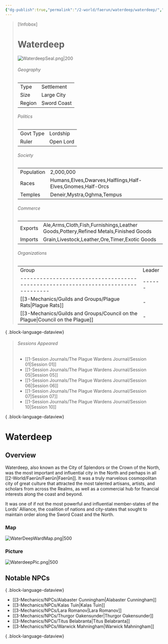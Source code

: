 ```yaml
---
{"dg-publish":true,"permalink":"/2-world/faerun/waterdeep/waterdeep/","tags":["Category/Settlement"],"created":"2025-02-22T16:39:58.745-05:00","updated":"2025-02-25T21:30:02.571-05:00"}
---
```


> [!infobox]
> # Waterdeep
> ![WaterdeepSeal.png|200](/img/user/z_Assets/WaterdeepSeal.png)
> ###### Geography
> | |  |
> |---|---|
> |Type | Settlement |
> |Size | Large City |
> |Region | Sword Coast |
> ###### Politics
> | |  |
> |---|---|
> |Govt Type | Lordship |
> |Ruler | Open Lord|
> ###### Society
> | | |
> |---|---|
> |Population | 2,000,000 |
> |Races | Humans,Elves,Dwarves,Halflings,Half-Elves,Gnomes,Half-Orcs|
> |Temples | Deneir,Mystra,Oghma,Tempus |
> ###### Commerce
> | | |
> |---|---|
> |Exports | Ale,Arms,Cloth,Fish,Furnishings,Leather Goods,Pottery,Refined Metals,Finished Goods |
> |Imports | Grain,Livestock,Leather,Ore,Timer,Exotic Goods |
> ###### Organizations
> | | |
> |---|---|
>  | Group                                                                             | Leader |
> | --------------------------------------------------------------------------------- | ------ |
> | [[3-Mechanics/Guilds and Groups/Plague Rats\|Plague Rats]]                     | \-     |
> | [[3-Mechanics/Guilds and Groups/Council on the Plague\|Council on the Plague]] | \-     |
> 
{ .block-language-dataview}
> ###### Sessions Appeared
>  - [[1-Session Journals/The Plague Wardens Journal/Session 01\|Session 01]]
> - [[1-Session Journals/The Plague Wardens Journal/Session 05\|Session 05]]
> - [[1-Session Journals/The Plague Wardens Journal/Session 06\|Session 06]]
> - [[1-Session Journals/The Plague Wardens Journal/Session 07\|Session 07]]
> - [[1-Session Journals/The Plague Wardens Journal/Session 10\|Session 10]]
> 
{ .block-language-dataview}

# Waterdeep
## Overview
Waterdeep, also known as the City of Splendors or the Crown of the North, was the most important and influential city in the North and perhaps in all [[2-World/Faerûn/Faerûn\|Faerûn]]. It was a truly marvelous cosmopolitan city of great culture that attracted the most talented artisans, artists, and scholars from across the Realms, as well as a commercial hub for financial interests along the coast and beyond.

It was one of if not the most powerful and influential member-states of the Lords' Alliance, the coalition of nations and city-states that sought to maintain order along the Sword Coast and the North.

### Map
![WaterDeepWardMap.png|500](/img/user/z_Assets/WaterDeepWardMap.png)

### Picture
![WaterdeepPic.png|500](/img/user/z_Assets/WaterdeepPic.png)


## Notable NPCs

{ .block-language-dataview}
- [[3-Mechanics/NPCs/Alabaster Cunningham\|Alabaster Cunningham]]
- [[3-Mechanics/NPCs/Kalas Tuin\|Kalas Tuin]]
- [[3-Mechanics/NPCs/Lara Romanov\|Lara Romanov]]
- [[3-Mechanics/NPCs/Thurgor Oakensunder\|Thurgor Oakensunder]]
- [[3-Mechanics/NPCs/Titus Belabranta\|Titus Belabranta]]
- [[3-Mechanics/NPCs/Warwick Mahningham\|Warwick Mahningham]]

{ .block-language-dataview}
